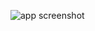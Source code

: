![app screenshot](http://s3.amazonaws.com/bentphotos/2012/Screen+Shot+2012-09-29+at+11.00.04+PM.png)